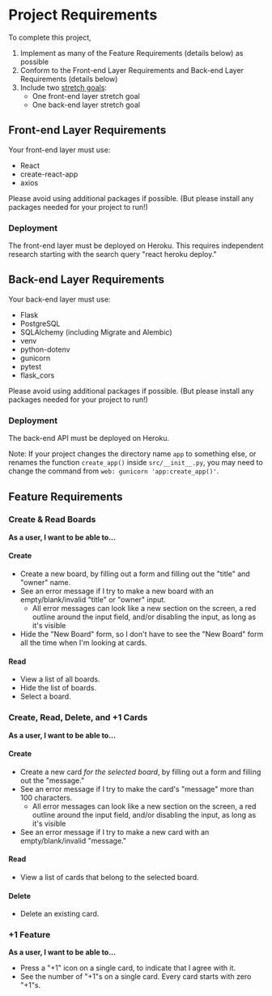 # Project Requirements

To complete this project,

1. Implement as many of the Feature Requirements (details below) as possible
1. Conform to the Front-end Layer Requirements and Back-end Layer Requirements (details below)
1. Include two [stretch goals](./stretch-goals.md):
    - One front-end layer stretch goal
    - One back-end layer stretch goal

## Front-end Layer Requirements

Your front-end layer must use:

- React
- create-react-app
- axios

Please avoid using additional packages if possible. (But please install any packages needed for your project to run!)

### Deployment

The front-end layer must be deployed on Heroku. This requires independent research starting with the search query "react heroku deploy."

## Back-end Layer Requirements

Your back-end layer must use:

- Flask
- PostgreSQL
- SQLAlchemy (including Migrate and Alembic)
- venv
- python-dotenv
- gunicorn
- pytest
- flask_cors

Please avoid using additional packages if possible. (But please install any packages needed for your project to run!)

### Deployment

The back-end API must be deployed on Heroku.

Note: If your project changes the directory name `app` to something else, or renames the function `create_app()` inside `src/__init__.py`, you may need to change the command from `web: gunicorn 'app:create_app()'`.

## Feature Requirements

### Create & Read Boards

**As a user, I want to be able to...**

#### Create

- Create a new board, by filling out a form and filling out the "title" and "owner" name.
- See an error message if I try to make a new board with an empty/blank/invalid "title" or "owner" input.
    - All error messages can look like a new section on the screen, a red outline around the input field, and/or disabling the input, as long as it's visible
- Hide the "New Board" form, so I don't have to see the "New Board" form all the time when I'm looking at cards.

#### Read

- View a list of all boards.
- Hide the list of boards.
- Select a board.

<!-- #### Update

- Edit the "title" and "owner" of an existing board, using a form.
- See an error message if I try to edit a new board with an empty/blank/invalid "title" or "owner" input. -->

<!-- #### Delete

- Delete an existing board, which should delete all associated cards. -->

### Create, Read, Delete, and +1 Cards

**As a user, I want to be able to...**

#### Create

- Create a new card _for the selected board_, by filling out a form and filling out the "message."
- See an error message if I try to make the card's "message" more than 100 characters.
    - All error messages can look like a new section on the screen, a red outline around the input field, and/or disabling the input, as long as it's visible
- See an error message if I try to make a new card with an empty/blank/invalid "message."

#### Read

- View a list of cards that belong to the selected board.

#### Delete

- Delete an existing card.

### +1 Feature

**As a user, I want to be able to...**

- Press a "+1" icon on a single card, to indicate that I agree with it.
- See the number of "+1"s on a single card. Every card starts with zero "+1"s.
